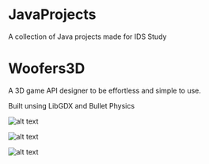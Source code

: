 JavaProjects
============

A collection of Java projects made for IDS Study

Woofers3D
============

A 3D game API designer to be effortless and simple to use.

Built unsing LibGDX and Bullet Physics

![alt text][screenshot1]

![alt text][screenshot2]

![alt text][screenshot3]

[screenshot1]: http://i.imgur.com/JJYXUjf.png "Woofers 3D"
[screenshot2]: http://i.imgur.com/uxLwbkN.png "Woofers 3D"
[screenshot3]: http://i.imgur.com/nvsfixV.png "Woofers 3D"

